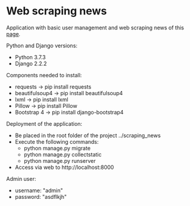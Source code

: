 # Web scraping news
Application with basic user management and web scraping news of this <a href="https://elpais.com/">page<a>.

Python and Django versions:
  - Python 3.7.3
  - Django 2.2.2

Components needed to install:
  - requests -> pip install requests
  - beautifulsoup4 -> pip install beautifulsoup4
  - lxml -> pip install lxml
  - Pillow -> pip install Pillow
  - Bootstrap 4 -> pip install django-bootstrap4

Deployment of the application:
  - Be placed in the root folder of the project ../scraping_news
  - Execute the following commands:
    - python manage.py migrate
    - python manage.py collectstatic
    - python manage.py runserver
  - Access via web to http://localhost:8000
  
Admin user:
  - username: "admin"
  - password: "asdflkjh"
